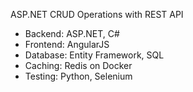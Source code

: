 ASP.NET CRUD Operations with REST API

- Backend: ASP.NET, C#
- Frontend: AngularJS
- Database: Entity Framework, SQL
- Caching: Redis on Docker
- Testing: Python, Selenium
